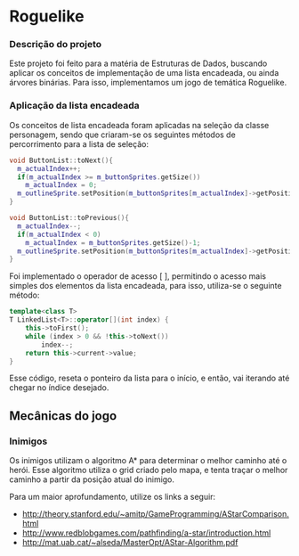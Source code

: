 # Roguelike
### Descrição do projeto
Este projeto foi feito para a matéria de Estruturas de Dados, buscando aplicar os conceitos de implementação de uma lista encadeada, ou ainda árvores binárias. Para isso, implementamos um jogo de temática Roguelike.

### Aplicação da lista encadeada
Os conceitos de lista encadeada foram aplicadas na seleção da classe personagem, sendo que criaram-se os seguintes métodos de percorrimento para a lista de seleção:
```c++
void ButtonList::toNext(){
  m_actualIndex++;
  if(m_actualIndex >= m_buttonSprites.getSize())
    m_actualIndex = 0;
  m_outlineSprite.setPosition(m_buttonSprites[m_actualIndex]->getPosition());
}

void ButtonList::toPrevious(){
  m_actualIndex--;
  if(m_actualIndex < 0)
    m_actualIndex = m_buttonSprites.getSize()-1;
  m_outlineSprite.setPosition(m_buttonSprites[m_actualIndex]->getPosition());
}
```
Foi implementado o operador de acesso [ ], permitindo o acesso mais simples dos elementos da lista encadeada, para isso, utiliza-se o seguinte método:
```c++
template<class T>
T LinkedList<T>::operator[](int index) {
	this->toFirst();
	while (index > 0 && !this->toNext())
		index--;
	return this->current->value;
}
```
Esse código, reseta o ponteiro da lista para o início, e então, vai iterando até chegar no índice desejado.

## Mecânicas do jogo
### Inimigos
Os inimigos utilizam o algoritmo A* para determinar o melhor caminho até o herói. Esse algoritmo utiliza o grid criado pelo mapa, e tenta traçar o melhor caminho a partir da posição atual do inimigo.

Para um maior aprofundamento, utilize os links a seguir:
* http://theory.stanford.edu/~amitp/GameProgramming/AStarComparison.html
* http://www.redblobgames.com/pathfinding/a-star/introduction.html
* http://mat.uab.cat/~alseda/MasterOpt/AStar-Algorithm.pdf
